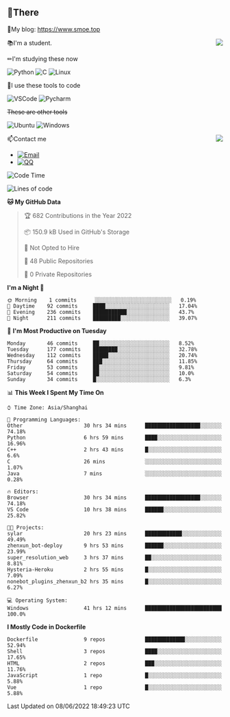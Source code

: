 
## 👏There

📰My blog: https://www.smoe.top

<img align="right" src="https://github-readme-stats.vercel.app/api/top-langs/?username=AkashiCoin"/>


📚I'm a student.

✏I'm studying these now

![Python](https://img.shields.io/badge/-Python-blue?style=flat-square&logo=Python&logoColor=fff)
![C](https://img.shields.io/badge/-C-585858?style=flat-square&logo=C&logoColor=fff)
![Linux](https://img.shields.io/badge/-Linux-black?style=flat-square&logo=Linux&logoColor=fff)

🔨I use these tools to code

![VSCode](https://img.shields.io/badge/-VSCode-blue?style=flat-square&logo=visualstudiocode&logoColor=fff)
![Pycharm](https://img.shields.io/badge/-Pycharm-green?style=flat-square&logo=pycharm&logoColor=fff)

 ~~These are other tools~~

![Ubuntu](https://img.shields.io/badge/-Ubuntu-orange?style=flat-square&logo=Ubuntu&logoColor=fff)
![Windows](https://img.shields.io/badge/-Windows-blue?style=flat-square&logo=Windows&logoColor=fff)

<img align="right" src="https://github-readme-stats.vercel.app/api?username=AkashiCoin" />


📫Contact me

* [![Email](https://img.shields.io/badge/Email-l1040186796@gmail.com-1?style=social&logoColor=fff)](mailto:l1040186796@gmail.com)
* [![QQ](https://img.shields.io/badge/QQ-1040186796-1?style=social&logoColor=fff)](tencent://AddContact/?fromId=45&fromSubId=1&subcmd=all&uin=1040186796&website=www.oicqzone.com)

<!--START_SECTION:waka-->
![Code Time](http://img.shields.io/badge/Code%20Time-0%20secs-blue)

![Lines of code](https://img.shields.io/badge/From%20Hello%20World%20I%27ve%20Written-5%20Thousand%20lines%20of%20code-blue)

**🐱 My GitHub Data** 

> 🏆 682 Contributions in the Year 2022
 > 
> 📦 150.9 kB Used in GitHub's Storage 
 > 
> 🚫 Not Opted to Hire
 > 
> 📜 48 Public Repositories 
 > 
> 🔑 0 Private Repositories  
 > 
**I'm a Night 🦉** 

```text
🌞 Morning    1 commits      ░░░░░░░░░░░░░░░░░░░░░░░░░   0.19% 
🌆 Daytime    92 commits     ████░░░░░░░░░░░░░░░░░░░░░   17.04% 
🌃 Evening    236 commits    ███████████░░░░░░░░░░░░░░   43.7% 
🌙 Night      211 commits    █████████░░░░░░░░░░░░░░░░   39.07%

```
📅 **I'm Most Productive on Tuesday** 

```text
Monday       46 commits     ██░░░░░░░░░░░░░░░░░░░░░░░   8.52% 
Tuesday      177 commits    ████████░░░░░░░░░░░░░░░░░   32.78% 
Wednesday    112 commits    █████░░░░░░░░░░░░░░░░░░░░   20.74% 
Thursday     64 commits     ███░░░░░░░░░░░░░░░░░░░░░░   11.85% 
Friday       53 commits     ██░░░░░░░░░░░░░░░░░░░░░░░   9.81% 
Saturday     54 commits     ██░░░░░░░░░░░░░░░░░░░░░░░   10.0% 
Sunday       34 commits     █░░░░░░░░░░░░░░░░░░░░░░░░   6.3%

```


📊 **This Week I Spent My Time On** 

```text
⌚︎ Time Zone: Asia/Shanghai

💬 Programming Languages: 
Other                    30 hrs 34 mins      ██████████████████░░░░░░░   74.18% 
Python                   6 hrs 59 mins       ████░░░░░░░░░░░░░░░░░░░░░   16.96% 
C++                      2 hrs 43 mins       █░░░░░░░░░░░░░░░░░░░░░░░░   6.6% 
C                        26 mins             ░░░░░░░░░░░░░░░░░░░░░░░░░   1.07% 
Java                     7 mins              ░░░░░░░░░░░░░░░░░░░░░░░░░   0.28%

🔥 Editors: 
Browser                  30 hrs 34 mins      ██████████████████░░░░░░░   74.18% 
VS Code                  10 hrs 38 mins      ██████░░░░░░░░░░░░░░░░░░░   25.82%

🐱‍💻 Projects: 
sylar                    20 hrs 23 mins      ████████████░░░░░░░░░░░░░   49.49% 
zhenxun_bot-deploy       9 hrs 53 mins       ██████░░░░░░░░░░░░░░░░░░░   23.99% 
super_resolution_web     3 hrs 37 mins       ██░░░░░░░░░░░░░░░░░░░░░░░   8.81% 
Hysteria-Heroku          2 hrs 55 mins       █░░░░░░░░░░░░░░░░░░░░░░░░   7.09% 
nonebot_plugins_zhenxun_b2 hrs 35 mins       █░░░░░░░░░░░░░░░░░░░░░░░░   6.27%

💻 Operating System: 
Windows                  41 hrs 12 mins      █████████████████████████   100.0%

```

**I Mostly Code in Dockerfile** 

```text
Dockerfile               9 repos             █████████████░░░░░░░░░░░░   52.94% 
Shell                    3 repos             ████░░░░░░░░░░░░░░░░░░░░░   17.65% 
HTML                     2 repos             ███░░░░░░░░░░░░░░░░░░░░░░   11.76% 
JavaScript               1 repo              █░░░░░░░░░░░░░░░░░░░░░░░░   5.88% 
Vue                      1 repo              █░░░░░░░░░░░░░░░░░░░░░░░░   5.88%

```



 Last Updated on 08/06/2022 18:49:23 UTC
<!--END_SECTION:waka-->

